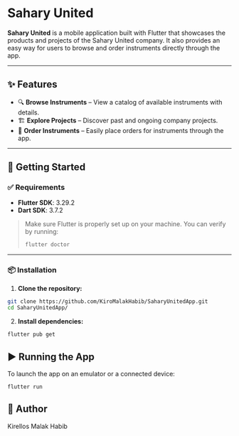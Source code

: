 # Sahary United

**Sahary United** is a mobile application built with Flutter that showcases the products and projects of the Sahary United company. It also provides an easy way for users to browse and order instruments directly through the app.

---

## ✨ Features

- 🔍 **Browse Instruments** – View a catalog of available instruments with details.
- 🏗️ **Explore Projects** – Discover past and ongoing company projects.
- 🛒 **Order Instruments** – Easily place orders for instruments through the app.

---

## 🚀 Getting Started

### ✅ Requirements

- **Flutter SDK**: 3.29.2  
- **Dart SDK**: 3.7.2

> Make sure Flutter is properly set up on your machine. You can verify by running:
> ```bash
> flutter doctor
> ```

---

### 📦 Installation

1. **Clone the repository:**

 ```bash
 git clone https://github.com/KiroMalakHabib/SaharyUnitedApp.git
 cd SaharyUnitedApp/
```

2. **Install dependencies:**

```bash
flutter pub get
```

## ▶️ Running the App
To launch the app on an emulator or a connected device:
```bash
flutter run
```

## 👤 Author

Kirellos Malak Habib
